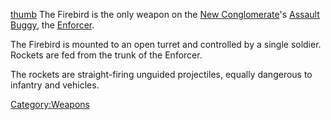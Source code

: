 [thumb](image:Firebird.md.jpg "wikilink") The Firebird is the only weapon
on the [New Conglomerate](New_Conglomerate.md "wikilink")'s [Assault
Buggy](Assault_Buggy.md "wikilink"), the [Enforcer](Enforcer.md "wikilink").

The Firebird is mounted to an open turret and controlled by a single
soldier. Rockets are fed from the trunk of the Enforcer.

The rockets are straight-firing unguided projectiles, equally dangerous
to infantry and vehicles.

[Category:Weapons](Category:Weapons.md "wikilink")
